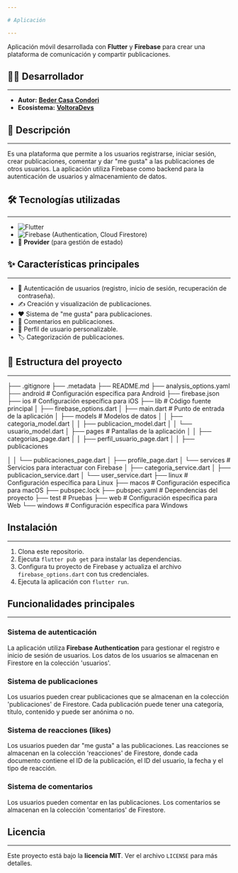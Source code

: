```yaml
---

# Aplicación

---
```


Aplicación móvil desarrollada con **Flutter** y **Firebase** para crear una plataforma de comunicación y compartir publicaciones.

## 👨‍💻 Desarrollador

---

-   **Autor:** **[Beder Casa Condori](https://www.linkedin.com/in/beder-danilo-casa-condori-85520217b/)**
-   **Ecosistema:** **[VoltoraDevs](https://voltoradevs.tech)**

## 📝 Descripción

---

Es una plataforma que permite a los usuarios registrarse, iniciar sesión, crear publicaciones, comentar y dar "me gusta" a las publicaciones de otros usuarios. La aplicación utiliza Firebase como backend para la autenticación de usuarios y almacenamiento de datos.

## 🛠️ Tecnologías utilizadas

---

-   ![Flutter](https://img.shields.io/badge/Flutter-02569B?style=for-the-badge&logo=flutter&logoColor=white)
-   ![Firebase](https://img.shields.io/badge/Firebase-FFCA28?style=for-the-badge&logo=firebase&logoColor=black) (Authentication, Cloud Firestore)
-   🧩 **Provider** (para gestión de estado)

## ✨ Características principales

---

-   🔑 Autenticación de usuarios (registro, inicio de sesión, recuperación de contraseña).
-   ✍️ Creación y visualización de publicaciones.
-   ❤️ Sistema de "me gusta" para publicaciones.
-   💬 Comentarios en publicaciones.
-   👤 Perfil de usuario personalizable.
-   🏷️ Categorización de publicaciones.

## 📂 Estructura del proyecto

---
├── .gitignore
├── .metadata
├── README.md
├── analysis_options.yaml
├── android             # Configuración específica para Android
├── firebase.json
├── ios                 # Configuración específica para iOS
├── lib                 # Código fuente principal
│   ├── firebase_options.dart
│   ├── main.dart       # Punto de entrada de la aplicación
│   ├── models          # Modelos de datos
│   │   ├── categoria_model.dart
│   │   ├── publicacion_model.dart
│   │   └── usuario_model.dart
│   ├── pages           # Pantallas de la aplicación
│   │   ├── categorias_page.dart
│   │   ├── perfil_usuario_page.dart
│   │   ├── publicaciones

│   │   └── publicaciones_page.dart
│   ├── profile_page.dart
│   └── services        # Servicios para interactuar con Firebase
│       ├── categoria_service.dart
│       ├── publicacion_service.dart
│       └── user_service.dart
├── linux               # Configuración específica para Linux
├── macos               # Configuración específica para macOS
├── pubspec.lock
├── pubspec.yaml        # Dependencias del proyecto
├── test                # Pruebas
├── web                 # Configuración específica para Web
└── windows             # Configuración específica para Windows

## Instalación

---

1.  Clona este repositorio.
2.  Ejecuta `flutter pub get` para instalar las dependencias.
3.  Configura tu proyecto de Firebase y actualiza el archivo `firebase_options.dart` con tus credenciales.
4.  Ejecuta la aplicación con `flutter run`.

## Funcionalidades principales

---

### Sistema de autenticación

La aplicación utiliza **Firebase Authentication** para gestionar el registro e inicio de sesión de usuarios. Los datos de los usuarios se almacenan en Firestore en la colección 'usuarios'.

### Sistema de publicaciones

Los usuarios pueden crear publicaciones que se almacenan en la colección 'publicaciones' de Firestore. Cada publicación puede tener una categoría, título, contenido y puede ser anónima o no.

### Sistema de reacciones (likes)

Los usuarios pueden dar "me gusta" a las publicaciones. Las reacciones se almacenan en la colección 'reacciones' de Firestore, donde cada documento contiene el ID de la publicación, el ID del usuario, la fecha y el tipo de reacción.

### Sistema de comentarios

Los usuarios pueden comentar en las publicaciones. Los comentarios se almacenan en la colección 'comentarios' de Firestore.

## Licencia

---

Este proyecto está bajo la **licencia MIT**. Ver el archivo `LICENSE` para más detalles.